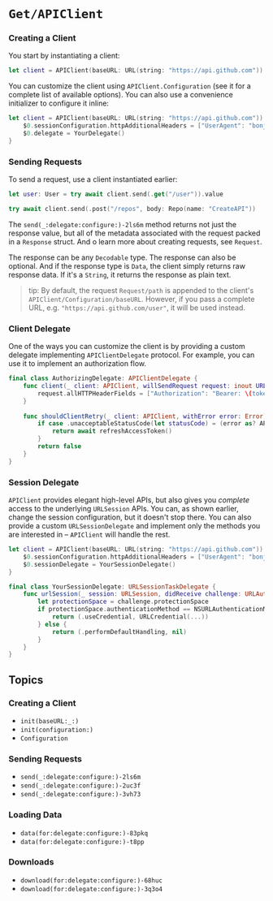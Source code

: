 # ``Get/APIClient``

### Creating a Client

You start by instantiating a client:

```swift
let client = APIClient(baseURL: URL(string: "https://api.github.com")) 
```

You can customize the client using `APIClient.Configuration` (see it for a complete list of available options). You can also use a convenience initializer to configure it inline:

```swift
let client = APIClient(baseURL: URL(string: "https://api.github.com")) {
    $0.sessionConfiguration.httpAdditionalHeaders = ["UserAgent": "bonjour"]
    $0.delegate = YourDelegate()
}
```

### Sending Requests

To send a request, use a client instantiated earlier:

```swift
let user: User = try await client.send(.get("/user")).value

try await client.send(.post("/repos", body: Repo(name: "CreateAPI"))
```

The ``send(_:delegate:configure:)-2ls6m`` method returns not just the response value, but all of the metadata associated with the request packed in a ``Response`` struct. And o learn more about creating requests, see ``Request``.

The response can be any `Decodable` type. The response can also be optional. And if the response type is `Data`, the client simply returns raw response data. If it's a `String`, it returns the response as plain text.

> tip: By default, the request ``Request/path`` is appended to the client's ``APIClient/Configuration/baseURL``. However, if you pass a complete URL, e.g. `"https://api.github.com/user"`, it will be used instead. 

### Client Delegate

One of the ways you can customize the client is by providing a custom delegate implementing `APIClientDelegate` protocol. For example, you can use it to implement an authorization flow.

```swift
final class AuthorizingDelegate: APIClientDelegate {    
    func client(_ client: APIClient, willSendRequest request: inout URLRequest) async throws {
        request.allHTTPHeaderFields = ["Authorization": "Bearer: \(token)"]
    }
    
    func shouldClientRetry(_ client: APIClient, withError error: Error) async throws -> Bool {
        if case .unacceptableStatusCode(let statusCode) = (error as? APIError), statusCode == 401 {
            return await refreshAccessToken()
        }
        return false
    }
}
```

### Session Delegate

``APIClient`` provides elegant high-level APIs, but also gives you _complete_ access to the underlying `URLSession` APIs. You can, as shown earlier, change the session configuration, but it doesn't stop there. You can also provide a custom `URLSessionDelegate` and implement only the methods you are interested in – ``APIClient`` will handle the rest.

```swift
let client = APIClient(baseURL: URL(string: "https://api.github.com")) {
    $0.sessionConfiguration.httpAdditionalHeaders = ["UserAgent": "bonjour"]
    $0.sessionDelegate = YourSessionDelegate()
}

final class YourSessionDelegate: URLSessionTaskDelegate {
    func urlSession(_ session: URLSession, didReceive challenge: URLAuthenticationChallenge) async -> (URLSession.AuthChallengeDisposition, URLCredential?) {
        let protectionSpace = challenge.protectionSpace
        if protectionSpace.authenticationMethod == NSURLAuthenticationMethodServerTrust {
            return (.useCredential, URLCredential(...))
        } else {
            return (.performDefaultHandling, nil)
        }
    }
}
```

## Topics

### Creating a Client

- ``init(baseURL:_:)``
- ``init(configuration:)``
- ``Configuration``

### Sending Requests

- ``send(_:delegate:configure:)-2ls6m``
- ``send(_:delegate:configure:)-2uc3f``
- ``send(_:delegate:configure:)-3vh73``

### Loading Data

- ``data(for:delegate:configure:)-83pkq``
- ``data(for:delegate:configure:)-t8pp``

### Downloads

- ``download(for:delegate:configure:)-68huc``
- ``download(for:delegate:configure:)-3q3o4``

